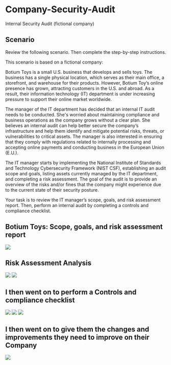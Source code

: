 # Company-Security-Audit
Internal Security Audit (fictional company)

## Scenario

Review the following scenario. Then complete the step-by-step instructions.

This scenario is based on a fictional company:

Botium Toys is a small U.S. business that develops and sells toys. The business has a single physical location, which serves as their main office, a storefront, and warehouse for their products. However, Botium Toy’s online presence has grown, attracting customers in the U.S. and abroad. As a result, their information technology (IT) department is under increasing pressure to support their online market worldwide. 

The manager of the IT department has decided that an internal IT audit needs to be conducted. She's worried about maintaining compliance and business operations as the company grows without a clear plan. She believes an internal audit can help better secure the company’s infrastructure and help them identify and mitigate potential risks, threats, or vulnerabilities to critical assets. The manager is also interested in ensuring that they comply with regulations related to internally processing and accepting online payments and conducting business in the European Union (E.U.).   

The IT manager starts by implementing the National Institute of Standards and Technology Cybersecurity Framework (NIST CSF), establishing an audit scope and goals, listing assets currently managed by the IT department, and completing a risk assessment. The goal of the audit is to provide an overview of the risks and/or fines that the company might experience due to the current state of their security posture.

Your task is to review the IT manager’s scope, goals, and risk assessment report. Then, perform an internal audit by completing a controls and compliance checklist. 

## Botium Toys: Scope, goals, and risk assessment report
![](1.Scope.png) 

## Risk Assessment Analysis
![](2.RiskAssessment.png) 
![](3.RiskAssessment.png) 

## I then went on to perform a Controls and compliance checklist

![](4.ControlsAndComplianceChecklist.png) 
![](5.ControlsAndComplianceChecklist.png) 
![](6.ControlsAndComplianceChecklist.png) 

## I then went on to give them the changes and improvements they need to improve on their Company

![](7.Improvements.png) 
